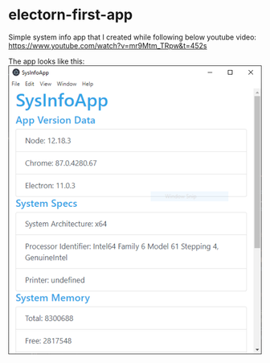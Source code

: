 # electorn-first-app
Simple system info app that I created while following below youtube video: 
https://www.youtube.com/watch?v=mr9Mtm_TRpw&t=452s

The app looks like this:
![Sceenshot of SystemInfoApp](/img/Capture.PNG?raw=true "Sceenshot of SystemInfoApp")